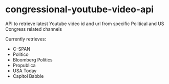 # congressional-youtube-video-api

API to retrieve latest Youtube video id and url from specific Political and US Congress related channels

Currently retrieves:

- C-SPAN
- Politico
- Bloomberg Politics
- Propublica
- USA Today
- Capitol Babble
